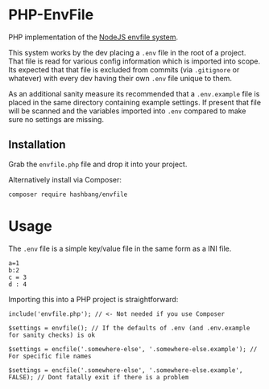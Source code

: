 PHP-EnvFile
===========
PHP implementation of the [NodeJS envfile system](https://www.npmjs.org/package/envfile).

This system works by the dev placing a `.env` file in the root of a project.
That file is read for various config information which is imported into scope.
Its expected that that file is excluded from commits (via `.gitignore` or whatever) with every dev having their own `.env` file unique to them.

As an additional sanity measure its recommended that a `.env.example` file is placed in the same directory containing example settings.
If present that file will be scanned and the variables imported into `.env` compared to make sure no settings are missing.


Installation
------------
Grab the `envfile.php` file and drop it into your project.

Alternatively install via Composer:

	composer require hashbang/envfile


Usage
=====
The `.env` file is a simple key/value file in the same form as a INI file.

	a=1
	b:2
	c = 3
	d : 4

Importing this into a PHP project is straightforward:

	include('envfile.php'); // <- Not needed if you use Composer

	$settings = envfile(); // If the defaults of .env (and .env.example for sanity checks) is ok

	$settings = encfile('.somewhere-else', '.somewhere-else.example'); // For specific file names

	$settings = encfile('.somewhere-else', '.somewhere-else.example', FALSE); // Dont fatally exit if there is a problem
